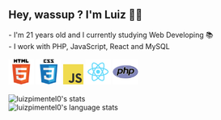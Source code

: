 ## Hey, wassup ? I'm Luiz 🤙🏾

<div align="left">
 - I'm 21 years old and I currently studying Web Developing 📚 <br/>
 - I work with PHP, JavaScript, React and MySQL </br> </br>
  <img height="50px" alt="HTML5" src="https://raw.githubusercontent.com/github/explore/80688e429a7d4ef2fca1e82350fe8e3517d3494d/topics/html/html.png" />
  <img height="50px" alt="CSS3" src="https://raw.githubusercontent.com/github/explore/80688e429a7d4ef2fca1e82350fe8e3517d3494d/topics/css/css.png" />
  <img height="40px" alt="JavaScript" src="https://raw.githubusercontent.com/github/explore/80688e429a7d4ef2fca1e82350fe8e3517d3494d/topics/javascript/javascript.png" />
  <img height="50px" alt="React" src="https://raw.githubusercontent.com/github/explore/80688e429a7d4ef2fca1e82350fe8e3517d3494d/topics/react/react.png" />
  <img height="50px" alt="PHP" src="https://raw.githubusercontent.com/github/explore/80688e429a7d4ef2fca1e82350fe8e3517d3494d/topics/php/php.png" />
</div>
<br/>

<div align="left">
  <img width="400em" src="https://github-readme-stats.vercel.app/api/top-langs/?username=luizpimentel0&layout=compact=true&theme=tokyonight&count_private=true" alt="luizpimentel0's stats"/> <br />
  <img width="400em" src="https://github-readme-stats.vercel.app/api?username=luizpimentel0&theme=tokyonight&show_icons=true&count_private=true"  alt="luizpimentel0's language stats"/>
</div>
